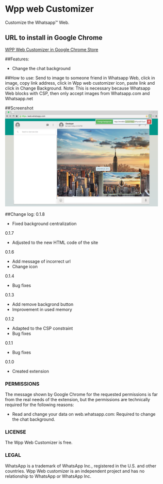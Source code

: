 # Wpp web Customizer
Customize the Whatsapp™ Web.

## URL to install in Google Chrome
[WPP Web Customizer in Google Chrome Store](https://chrome.google.com/webstore/detail/wpp-web-customizer/lhaamjcmnafobcjjcjfpglfonpdkoedb)

##Features:
- Change the chat background

##How to use:
Send to image to someone friend in Whatsapp Web, click in image, copy link address, click in Wpp web customizer icon, paste link and click in Change Background.
Note: This is necessary because Whatsapp Web blocks with CSP, then only accept images from Whatsapp.com and Whatsapp.net

##Screenshot
![Screenshot](https://github.com/ArthurAssuncao/WhatsappWebCustomizer/blob/master/screenshots/wpp_web_customizer_01.png?raw=true "Screenshot")

##Change log:
0.1.8
- Fixed background centralization

0.1.7
- Adjusted to the new HTML code of the site

0.1.6
- Add message of incorrect url
- Change icon

0.1.4
- Bug fixes

0.1.3
- Add remove backgrond button
- Improvement in used memory

0.1.2
- Adapted to the CSP constraint
- Bug fixes

0.1.1
- Bug fixes

0.1.0
- Created extension

### PERMISSIONS
The message shown by Google Chrome for the requested permissions is far from the real needs of the extension, but the permissions are technically required for the following reasons:

- Read and change your data on web.whatsapp.com: Required to change the chat background.

### LICENSE
The Wpp Web Customizer is free.

### LEGAL
WhatsApp is a trademark of WhatsApp Inc., registered in the U.S. and other countries. Wpp Web customizer is an independent project and has no relationship to WhatsApp or WhatsApp Inc.
